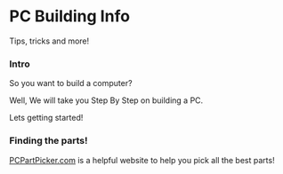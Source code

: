 # PC Building Info
Tips, tricks and more!


### Intro

So you want to build a computer?

Well, We will take you Step By Step on building a PC.

Lets getting started!

### Finding the parts!
[PCPartPicker.com](https://www.pcpartpicker.com/) is a helpful website to help you pick all the best parts!
 
